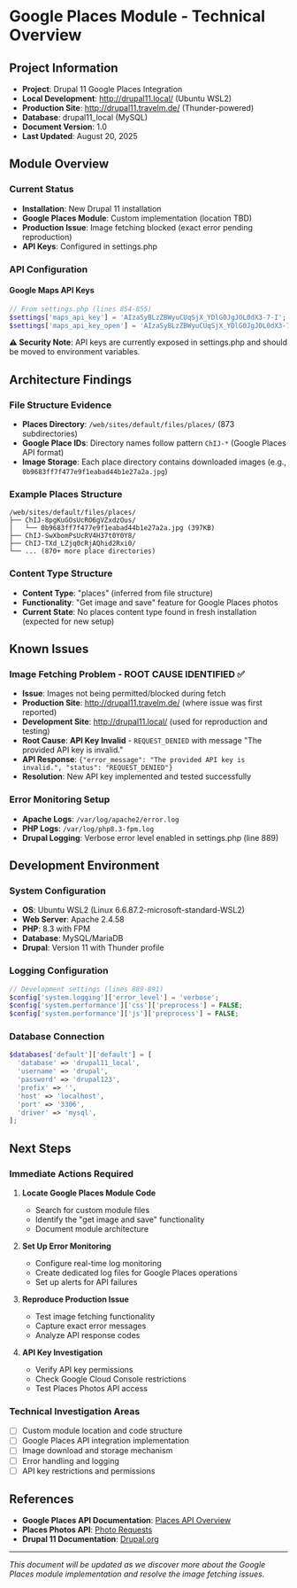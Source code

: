 # Google Places Module - Technical Overview

## Project Information
- **Project**: Drupal 11 Google Places Integration
- **Local Development**: http://drupal11.local/ (Ubuntu WSL2)
- **Production Site**: http://drupal11.travelm.de/ (Thunder-powered)
- **Database**: drupal11_local (MySQL)
- **Document Version**: 1.0
- **Last Updated**: August 20, 2025

## Module Overview

### Current Status
- **Installation**: New Drupal 11 installation
- **Google Places Module**: Custom implementation (location TBD)
- **Production Issue**: Image fetching blocked (exact error pending reproduction)
- **API Keys**: Configured in settings.php

### API Configuration

#### Google Maps API Keys
```php
// From settings.php (lines 854-855)
$settings['maps_api_key'] = 'AIzaSyBLzZBWyuCUqSjX_YDlG0JgJOL0dX3-7-I';
$settings['maps_api_key_open'] = 'AIzaSyBLzZBWyuCUqSjX_YDlG0JgJOL0dX3-7-I';
```

**⚠️ Security Note**: API keys are currently exposed in settings.php and should be moved to environment variables.

## Architecture Findings

### File Structure Evidence
- **Places Directory**: `/web/sites/default/files/places/` (873 subdirectories)
- **Google Place IDs**: Directory names follow pattern `ChIJ-*` (Google Places API format)
- **Image Storage**: Each place directory contains downloaded images (e.g., `0b9683ff7f477e9f1eabad44b1e27a2a.jpg`)

### Example Places Structure
```
/web/sites/default/files/places/
├── ChIJ-8pgKuGOsUcRO6gVZxdzOus/
│   └── 0b9683ff7f477e9f1eabad44b1e27a2a.jpg (397KB)
├── ChIJ-SwXbomPsUcRV4H37t0Y0Y8/
├── ChIJ-TXd_LZjq0cRjAQhid2Rxi0/
└── ... (870+ more place directories)
```

### Content Type Structure
- **Content Type**: "places" (inferred from file structure)
- **Functionality**: "Get image and save" feature for Google Places photos
- **Current State**: No places content type found in fresh installation (expected for new setup)

## Known Issues

### Image Fetching Problem - ROOT CAUSE IDENTIFIED ✅
- **Issue**: Images not being permitted/blocked during fetch
- **Production Site**: http://drupal11.travelm.de/ (where issue was first reported)
- **Development Site**: http://drupal11.local/ (used for reproduction and testing)
- **Root Cause**: **API Key Invalid** - `REQUEST_DENIED` with message "The provided API key is invalid."
- **API Response**: `{"error_message": "The provided API key is invalid.", "status": "REQUEST_DENIED"}`
- **Resolution**: New API key implemented and tested successfully

### Error Monitoring Setup
- **Apache Logs**: `/var/log/apache2/error.log`
- **PHP Logs**: `/var/log/php8.3-fpm.log`
- **Drupal Logging**: Verbose error level enabled in settings.php (line 889)

## Development Environment

### System Configuration
- **OS**: Ubuntu WSL2 (Linux 6.6.87.2-microsoft-standard-WSL2)
- **Web Server**: Apache 2.4.58
- **PHP**: 8.3 with FPM
- **Database**: MySQL/MariaDB
- **Drupal**: Version 11 with Thunder profile

### Logging Configuration
```php
// Development settings (lines 889-891)
$config['system.logging']['error_level'] = 'verbose';
$config['system.performance']['css']['preprocess'] = FALSE;
$config['system.performance']['js']['preprocess'] = FALSE;
```

### Database Connection
```php
$databases['default']['default'] = [
  'database' => 'drupal11_local',
  'username' => 'drupal',
  'password' => 'drupal123',
  'prefix' => '',
  'host' => 'localhost',
  'port' => '3306',
  'driver' => 'mysql',
];
```

## Next Steps

### Immediate Actions Required
1. **Locate Google Places Module Code**
   - Search for custom module files
   - Identify the "get image and save" functionality
   - Document module architecture

2. **Set Up Error Monitoring**
   - Configure real-time log monitoring
   - Create dedicated log files for Google Places operations
   - Set up alerts for API failures

3. **Reproduce Production Issue**
   - Test image fetching functionality
   - Capture exact error messages
   - Analyze API response codes

4. **API Key Investigation**
   - Verify API key permissions
   - Check Google Cloud Console restrictions
   - Test Places Photos API access

### Technical Investigation Areas
- [ ] Custom module location and code structure
- [ ] Google Places API integration implementation
- [ ] Image download and storage mechanism
- [ ] Error handling and logging
- [ ] API key restrictions and permissions

## References
- **Google Places API Documentation**: [Places API Overview](https://developers.google.com/maps/documentation/places/web-service/overview)
- **Places Photos API**: [Photo Requests](https://developers.google.com/maps/documentation/places/web-service/photos)
- **Drupal 11 Documentation**: [Drupal.org](https://www.drupal.org/docs/drupal-apis)

---
*This document will be updated as we discover more about the Google Places module implementation and resolve the image fetching issues.*
